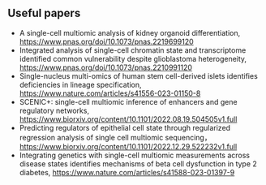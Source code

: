 ## Useful papers
- A single-cell multiomic analysis of kidney organoid differentiation, https://www.pnas.org/doi/10.1073/pnas.2219699120
- Integrated analysis of single-cell chromatin state and transcriptome identified common vulnerability despite glioblastoma heterogeneity, https://www.pnas.org/doi/10.1073/pnas.2210991120
- Single-nucleus multi-omics of human stem cell-derived islets identifies deficiencies in lineage specification, https://www.nature.com/articles/s41556-023-01150-8
- SCENIC+: single-cell multiomic inference of enhancers and gene regulatory networks, https://www.biorxiv.org/content/10.1101/2022.08.19.504505v1.full
- Predicting regulators of epithelial cell state through regularized regression analysis of single cell multiomic sequencing， https://www.biorxiv.org/content/10.1101/2022.12.29.522232v1.full 
- Integrating genetics with single-cell multiomic measurements across disease states identifies mechanisms of beta cell dysfunction in type 2 diabetes, https://www.nature.com/articles/s41588-023-01397-9
